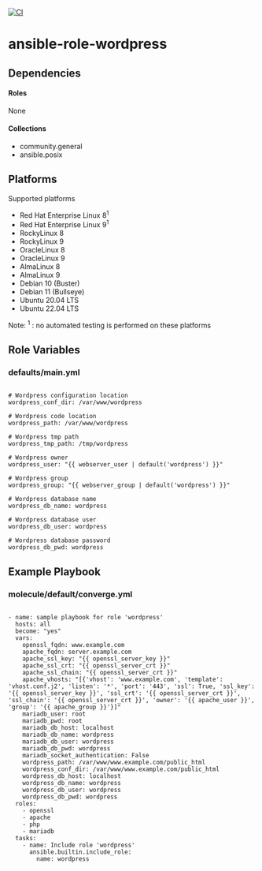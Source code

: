 [![CI](https://github.com/de-it-krachten/ansible-role-wordpress/workflows/CI/badge.svg?event=push)](https://github.com/de-it-krachten/ansible-role-wordpress/actions?query=workflow%3ACI)


# ansible-role-wordpress

<basic role description>



## Dependencies

#### Roles
None

#### Collections
- community.general
- ansible.posix

## Platforms

Supported platforms

- Red Hat Enterprise Linux 8<sup>1</sup>
- Red Hat Enterprise Linux 9<sup>1</sup>
- RockyLinux 8
- RockyLinux 9
- OracleLinux 8
- OracleLinux 9
- AlmaLinux 8
- AlmaLinux 9
- Debian 10 (Buster)
- Debian 11 (Bullseye)
- Ubuntu 20.04 LTS
- Ubuntu 22.04 LTS

Note:
<sup>1</sup> : no automated testing is performed on these platforms

## Role Variables
### defaults/main.yml
<pre><code>
# Wordpress configuration location
wordpress_conf_dir: /var/www/wordpress

# Wordpress code location
wordpress_path: /var/www/wordpress

# Wordpress tmp path
wordpress_tmp_path: /tmp/wordpress

# Wordpress owner
wordpress_user: "{{ webserver_user | default('wordpress') }}"

# Wordpress group
wordpress_group: "{{ webserver_group | default('wordpress') }}"

# Wordpress database name
wordpress_db_name: wordpress

# Wordpress database user
wordpress_db_user: wordpress

# Wordpress database password
wordpress_db_pwd: wordpress
</pre></code>




## Example Playbook
### molecule/default/converge.yml
<pre><code>
- name: sample playbook for role 'wordpress'
  hosts: all
  become: "yes"
  vars:
    openssl_fqdn: www.example.com
    apache_fqdn: server.example.com
    apache_ssl_key: "{{ openssl_server_key }}"
    apache_ssl_crt: "{{ openssl_server_crt }}"
    apache_ssl_chain: "{{ openssl_server_crt }}"
    apache_vhosts: "[{'vhost': 'www.example.com', 'template': 'vhost.conf.j2', 'listen': '*', 'port': '443', 'ssl': True, 'ssl_key': '{{ openssl_server_key }}', 'ssl_crt': '{{ openssl_server_crt }}', 'ssl_chain': '{{ openssl_server_crt }}', 'owner': '{{ apache_user }}', 'group': '{{ apache_group }}'}]"
    mariadb_user: root
    mariadb_pwd: root
    mariadb_db_host: localhost
    mariadb_db_name: wordpress
    mariadb_db_user: wordpress
    mariadb_db_pwd: wordpress
    mariadb_socket_authentication: False
    wordpress_path: /var/www/www.example.com/public_html
    wordpress_conf_dir: /var/www/www.example.com/public_html
    wordpress_db_host: localhost
    wordpress_db_name: wordpress
    wordpress_db_user: wordpress
    wordpress_db_pwd: wordpress
  roles:
    - openssl
    - apache
    - php
    - mariadb
  tasks:
    - name: Include role 'wordpress'
      ansible.builtin.include_role:
        name: wordpress
</pre></code>
